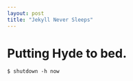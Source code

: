 ```yaml
---
layout: post
title: "Jekyll Never Sleeps"
---
```


# Putting Hyde to bed.

```
$ shutdown -h now
```
